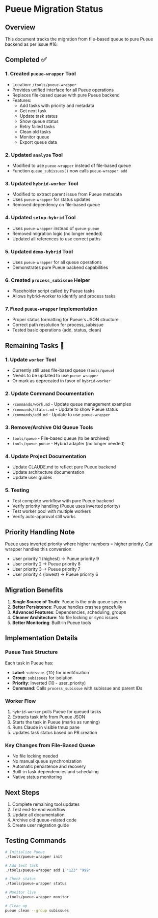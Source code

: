 # Pueue Migration Status

## Overview
This document tracks the migration from file-based queue to pure Pueue backend as per issue #16.

## Completed ✅

### 1. Created `pueue-wrapper` Tool
- Location: `/tools/pueue-wrapper`
- Provides unified interface for all Pueue operations
- Replaces file-based queue with pure Pueue backend
- Features:
  - Add tasks with priority and metadata
  - Get next task
  - Update task status
  - Show queue status
  - Retry failed tasks
  - Clean old tasks
  - Monitor queue
  - Export queue data

### 2. Updated `analyze` Tool
- Modified to use `pueue-wrapper` instead of file-based queue
- Function `queue_subissues()` now calls `pueue-wrapper add`

### 3. Updated `hybrid-worker` Tool
- Modified to extract parent issue from Pueue metadata
- Uses `pueue-wrapper` for status updates
- Removed dependency on file-based queue

### 4. Updated `setup-hybrid` Tool
- Uses `pueue-wrapper` instead of `queue-pueue`
- Removed migration logic (no longer needed)
- Updated all references to use correct paths

### 5. Updated `demo-hybrid` Tool
- Uses `pueue-wrapper` for all queue operations
- Demonstrates pure Pueue backend capabilities

### 6. Created `process_subissue` Helper
- Placeholder script called by Pueue tasks
- Allows hybrid-worker to identify and process tasks

### 7. Fixed `pueue-wrapper` Implementation
- Proper status formatting for Pueue's JSON structure
- Correct path resolution for process_subissue
- Tested basic operations (add, status, clean)

## Remaining Tasks 🚧

### 1. Update `worker` Tool
- Currently still uses file-based queue (`tools/queue`)
- Needs to be updated to use `pueue-wrapper`
- Or mark as deprecated in favor of `hybrid-worker`

### 2. Update Command Documentation
- `/commands/work.md` - Update queue management examples
- `/commands/status.md` - Update to show Pueue status
- `/commands/add.md` - Update to use `pueue-wrapper`

### 3. Remove/Archive Old Queue Tools
- `tools/queue` - File-based queue (to be archived)
- `tools/queue-pueue` - Hybrid adapter (no longer needed)

### 4. Update Project Documentation
- Update CLAUDE.md to reflect pure Pueue backend
- Update architecture documentation
- Update user guides

### 5. Testing
- Test complete workflow with pure Pueue backend
- Verify priority handling (Pueue uses inverted priority)
- Test worker pool with multiple workers
- Verify auto-approval still works

## Priority Handling Note
Pueue uses inverted priority where higher numbers = higher priority.
Our wrapper handles this conversion:
- User priority 1 (highest) → Pueue priority 9
- User priority 2 → Pueue priority 8
- User priority 3 → Pueue priority 7
- User priority 4 (lowest) → Pueue priority 6

## Migration Benefits
1. **Single Source of Truth**: Pueue is the only queue system
2. **Better Persistence**: Pueue handles crashes gracefully
3. **Advanced Features**: Dependencies, scheduling, groups
4. **Cleaner Architecture**: No file locking or sync issues
5. **Better Monitoring**: Built-in Pueue tools

## Implementation Details

### Pueue Task Structure
Each task in Pueue has:
- **Label**: `subissue-{ID}` for identification
- **Group**: `subissues` for isolation
- **Priority**: Inverted (10 - user_priority)
- **Command**: Calls `process_subissue` with subissue and parent IDs

### Worker Flow
1. `hybrid-worker` polls Pueue for queued tasks
2. Extracts task info from Pueue JSON
3. Starts the task in Pueue (marks as running)
4. Runs Claude in visible tmux pane
5. Updates task status based on PR creation

### Key Changes from File-Based Queue
- No file locking needed
- No manual queue synchronization
- Automatic persistence and recovery
- Built-in task dependencies and scheduling
- Native status monitoring

## Next Steps
1. Complete remaining tool updates
2. Test end-to-end workflow
3. Update all documentation
4. Archive old queue-related code
5. Create user migration guide

## Testing Commands
```bash
# Initialize Pueue
./tools/pueue-wrapper init

# Add test task
./tools/pueue-wrapper add 1 "123" "999"

# Check status
./tools/pueue-wrapper status

# Monitor live
./tools/pueue-wrapper monitor

# Clean up
pueue clean --group subissues
```